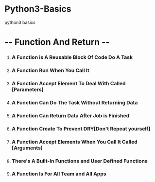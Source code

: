 # Python3-Basics
python3 basics

# -- Function And Return --
1. ### A Function is A Reusable Block Of Code Do A Task

2. ###   A Function Run When You Call It

3. ###  A Function Accept Element To Deal With Called [Parameters]

4. ###  A Function Can Do The Task Without Returning Data

5. ###  A Function Can Return Data After Job is Finished

6. ### A Function Create To Prevent DRY[Don't Repeat yourself]

7. ### A Function Accept Elements When You Call It Called [Arguments]

8. ### There's A Built-In Functions and User Defined Functions

9. ###  A Function Is For All Team and All Apps





